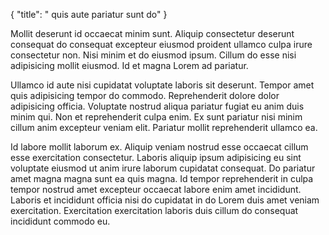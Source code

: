 {
  "title": " quis aute pariatur sunt do"
}

Mollit deserunt id occaecat minim sunt. Aliquip consectetur deserunt consequat do consequat excepteur eiusmod proident ullamco culpa irure consectetur non. Nisi minim et do eiusmod ipsum. Cillum do esse nisi adipisicing mollit eiusmod. Id et magna Lorem ad pariatur.

Ullamco id aute nisi cupidatat voluptate laboris sit deserunt. Tempor amet quis adipisicing tempor do commodo. Reprehenderit dolore dolor adipisicing officia. Voluptate nostrud aliqua pariatur fugiat eu anim duis minim qui. Non et reprehenderit culpa enim. Ex sunt pariatur nisi minim cillum anim excepteur veniam elit. Pariatur mollit reprehenderit ullamco ea.

Id labore mollit laborum ex. Aliquip veniam nostrud esse occaecat cillum esse exercitation consectetur. Laboris aliquip ipsum adipisicing eu sint voluptate eiusmod ut anim irure laborum cupidatat consequat. Do pariatur amet magna magna sunt ea quis magna. Id tempor reprehenderit in culpa tempor nostrud amet excepteur occaecat labore enim amet incididunt. Laboris et incididunt officia nisi do cupidatat in do Lorem duis amet veniam exercitation. Exercitation exercitation laboris duis cillum do consequat incididunt commodo eu.